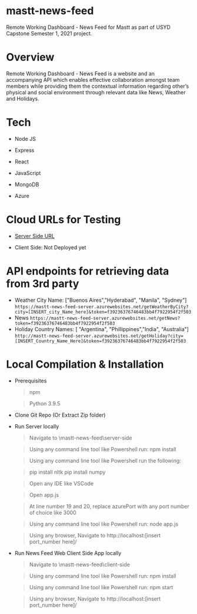# mastt-news-feed
Remote Working Dashboard - News Feed for Mastt as part of USYD Capstone Semester 1, 2021 project.

# Overview

Remote Working Dashboard - News Feed is a website and an accompanying API which enables effective collaboration amongst team members while providing them the contextual information regarding other’s physical and social environment through relevant data like News, Weather and Holidays.

# Tech

  * Node JS
  
  * Express
  
  * React
  
  * JavaScript
  
  * MongoDB
  
  * Azure

# Cloud URLs for Testing

- [Server Side URL][serverSideURL]

- Client Side: Not Deployed yet

# API endpoints for retrieving data from 3rd party

- Weather
City Name: ["Buenos Aires","Hyderabad", "Manila", "Sydney"]
  `https://mastt-news-feed-server.azurewebsites.net/getWeatherByCity?city=[INSERT_city_Name_here]&token=f39236376746483bb4f7922954f2f503`
- News
  `https://mastt-news-feed-server.azurewebsites.net/getNews?token=f39236376746483bb4f7922954f2f503`
- Holiday
Country Names: [ "Argentina", "Phillippines","India", "Australia"]
  `http://mastt-news-feed-server.azurewebsites.net/getHoliday?city=[INSERT_Country_Name_Here]&token=f39236376746483bb4f7922954f2f503`
# Local Compilation & Installation

- Prerequisites
  
  > npm
  
  > Python 3.9.5

- Clone Git Repo (Or Extract Zip folder)

- Run Server locally

  > Navigate to \mastt-news-feed\server-side
  
  > Using any command line tool like Powershell run: npm install
  
  > Using any command line tool like Powershell run the following:
    
    > pip install nltk
    > pip install numpy

  > Open any IDE like VSCode
  
  > Open app.js
  
  > At line number 19 and 20, replace azurePort with any port number of choice like 3000
  
  > Using any command line tool like Powershell run: node app.js
  
  > Using any browser, Navigate to http://localhost:[insert port_number here]/
  
- Run News Feed Web Client Side App locally

  > Navigate to \mastt-news-feed\client-side
  
  > Using any command line tool like Powershell run: npm install
  
  > Using any command line tool like Powershell run: npm start
  
  > Using any browser, Navigate to http://localhost:[insert port_number here]/
  
[serverSideURL]: <https://mastt-news-feed-server.azurewebsites.net/>

